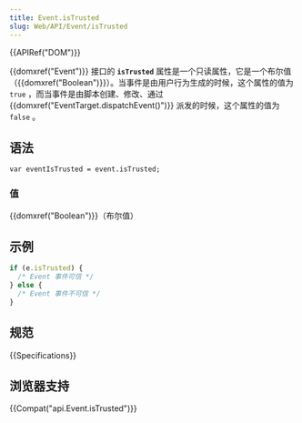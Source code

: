 ```yaml
---
title: Event.isTrusted
slug: Web/API/Event/isTrusted
---
```


{{APIRef("DOM")}}

{{domxref("Event")}} 接口的 **`isTrusted`** 属性是一个只读属性，它是一个布尔值（{{domxref("Boolean")}}）。当事件是由用户行为生成的时候，这个属性的值为 `true` ，而当事件是由脚本创建、修改、通过 {{domxref("EventTarget.dispatchEvent()")}} 派发的时候，这个属性的值为 `false` 。

## 语法

```plain
var eventIsTrusted = event.isTrusted;
```

### 值

{{domxref("Boolean")}}（布尔值）

## 示例

```js
if (e.isTrusted) {
  /* Event 事件可信 */
} else {
  /* Event 事件不可信 */
}
```

## 规范

{{Specifications}}

## 浏览器支持

{{Compat("api.Event.isTrusted")}}
